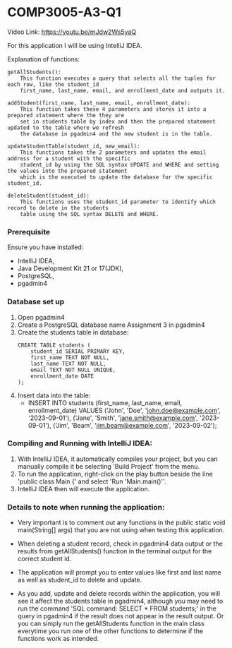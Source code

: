 # COMP3005-A3-Q1

Video Link: https://youtu.be/mJdw2Ws5yaQ

For this application I will be using IntelliJ IDEA.

Explanation of functions:

    getAllStudents():
        This function executes a query that selects all the tuples for each row, like the student_id
        first_name, last_name, email, and enrollment_date and outputs it.

    addStudent(first_name, last_name, email, enrollment_date):
        This function takes these 4 parameters and stores it into a prepared statement where the they are
        set in students table by index and then the prepared statement updated to the table where we refresh
        the database in pgadmin4 and the new student is in the table.

    updateStudentTable(student_id, new_email):
        This functions takes the 2 parameters and updates the email address for a student with the specific
        student_id by using the SQL syntax UPDATE and WHERE and setting the values into the prepared statement
        which is the executed to update the database for the specific student_id.

    deleteStudent(student_id):
        This functions uses the student_id parameter to identify which record to delete in the students
        table using the SQL syntax DELETE and WHERE.


### Prerequisite
Ensure you have installed:
* IntelliJ IDEA, 
* Java Development Kit 21 or 17(JDK),
* PostgreSQL, 
* pgadmin4

### Database set up
1. Open pgadmin4
2. Create a PostgreSQL database name Assignment 3 in pgadmin4
3. Create the students table in database:
    ```
    CREATE TABLE students (
        student_id SERIAL PRIMARY KEY,
        first_name TEXT NOT NULL,
        last_name TEXT NOT NULL,
        email TEXT NOT NULL UNIQUE,
        enrollment_date DATE
    );
    ```
4. Insert data into the table:
    * INSERT INTO students (first_name, last_name, email, enrollment_date) VALUES
    ('John', 'Doe', 'john.doe@example.com', '2023-09-01'),
    ('Jane', 'Smith', 'jane.smith@example.com', '2023-09-01'),
    ('Jim', 'Beam', 'jim.beam@example.com', '2023-09-02');
    
### Compiling and Running with IntelliJ IDEA:
1. With IntelliJ IDEA, it automatically compiles your project, but you can manually compile it be selecting 'Build Project'
from the menu.
2. To run the application, right-click on the play button beside the line 'public class Main {' and select 'Run 'Main.main()''.
3. IntelliJ IDEA then will execute the application.
    
    


### Details to note when running the application:
* Very important is to comment out any functions in the public static void main(String[] args) that you are not using when testing 
this application. 
* When deleting a student record, check in pgadmin4 data output or the results from getAllStudents() function in the terminal output for the correct
student id.

* The application will prompt you to enter values like first and last name as well as student_id to delete and update.

* As you add, update and delete records within the application, you will see it affect the students table in pgadmin4, although you may need to
run the command 'SQL command: SELECT * FROM students;' in the query in pgadmin4 if the result does not appear in the result output. Or you can simply run the
getAllStudents function in the main class everytime you run one of the other functions to determine if the functions work as intended.
